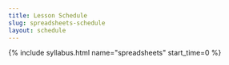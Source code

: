 ```yaml
---
title: Lesson Schedule
slug: spreadsheets-schedule
layout: schedule
---
```

{% include syllabus.html  name="spreadsheets" start_time=0 %}